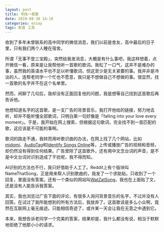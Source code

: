 ```yaml
---
layout: post
title: 寻找一首歌
date: 2019-09-30 14:10
categories: essay
tags: 影音 工具
---
```


收到了多年未曾联系的高中同学的微信消息，我们以前是舍友，高中最后的日子里，只有我们两个人睡在宿舍。

所谓「无事不登三宝殿」，突然给我发消息，大概是有什么事吧，我这样想着，点开微信一看，原来是让我帮他听一首歌的歌词。我松了一口气，这并不是难办的事，虽然我的英语水平也不足以听懂歌词，但这至少是无关紧要的事。我并非是冷淡的人，连帮老同学一个忙也不愿意，我只是不想做自己不想做的事。很显然，找一首歌的名字并不在这个名单里。

然而，闲聊了几句后，我却没有正面回复他的问题，我是想等自己找到这首歌后再告诉他。

他想知道名字的这首歌，是一支广告的背景音乐，我打开他给的链接，努力地去听，却并不能听懂全部歌词，只明白第一句好像是「falling into your love every moment」。于是，我开始在网上搜索，但根据这句歌词，完全找不到一首匹配的歌，这应该是不可能的事啊。

歌词的路走不通，我转而用听歌识曲的办法，在网上找了几个网站，比如[midomi](https://www.midomi.com/)、[AudioTag](https://audiotag.info/index.php)和[Identify Songs Online](https://www.acrcloud.com/identify-songs-music-recognition-online/)等，上传或播放广告的视频和音频，却仍然没有得到任何结果。广告里除了这首歌外，还有用中文念台词的声音，是不是中文台词对识别造成了干扰呢，我不得而知。

AI识别的方法也不行，我只好借助于人工了。Reddit上有个版块叫NameThatSong，正是用来帮人识别歌曲的，我发了一个求助贴，只收到了一个回复，里面没有答案。还有一个类似的网站叫[WatZatSong](https://www.watzatsong.com/)，我也在上面贴了文，还是没有人能告诉我答案。

其实，我也浏览过广告下面的评论，有很多人询问背景音乐的名字，不过并没有人回答。在试过了我所能想到的所有方法后，我放弃了。这首歌该是多么小众啊，竟然在互联网上毫无痕迹。只能相信奇迹了，或许某一天会让我在无意之中遇到它。

本来，我想告诉老同学一个完美的答案，结果却是，我什么都没有说，相当于默默地拒绝了他那小小的请求。








